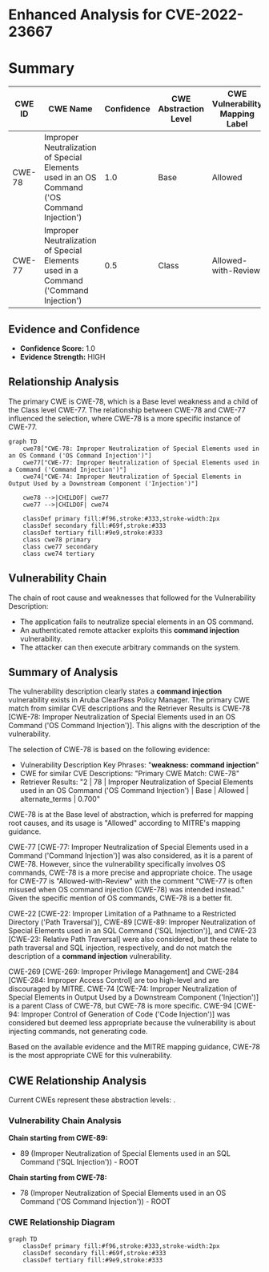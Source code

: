 # Enhanced Analysis for CVE-2022-23667

# Summary
| CWE ID | CWE Name | Confidence | CWE Abstraction Level | CWE Vulnerability Mapping Label | CWE-Vulnerability Mapping Notes |
|---|---|---|---|---|---|
| CWE-78 | Improper Neutralization of Special Elements used in an OS Command ('OS Command Injection') | 1.0 | Base | Allowed | Primary CWE |
| CWE-77 | Improper Neutralization of Special Elements used in a Command ('Command Injection') | 0.5 | Class | Allowed-with-Review | Secondary Candidate |

## Evidence and Confidence

*   **Confidence Score:** 1.0
*   **Evidence Strength:** HIGH

## Relationship Analysis
The primary CWE is CWE-78, which is a Base level weakness and a child of the Class level CWE-77. The relationship between CWE-78 and CWE-77 influenced the selection, where CWE-78 is a more specific instance of CWE-77.

```mermaid
graph TD
    cwe78["CWE-78: Improper Neutralization of Special Elements used in an OS Command ('OS Command Injection')"]
    cwe77["CWE-77: Improper Neutralization of Special Elements used in a Command ('Command Injection')"]
    cwe74["CWE-74: Improper Neutralization of Special Elements in Output Used by a Downstream Component ('Injection')"]

    cwe78 -->|CHILDOF| cwe77
    cwe77 -->|CHILDOF| cwe74
    
    classDef primary fill:#f96,stroke:#333,stroke-width:2px
    classDef secondary fill:#69f,stroke:#333
    classDef tertiary fill:#9e9,stroke:#333
    class cwe78 primary
    class cwe77 secondary
    class cwe74 tertiary
```

## Vulnerability Chain
The chain of root cause and weaknesses that followed for the Vulnerability Description:
  - The application fails to neutralize special elements in an OS command.
  - An authenticated remote attacker exploits this **command injection** vulnerability.
  - The attacker can then execute arbitrary commands on the system.

## Summary of Analysis
The vulnerability description clearly states a **command injection** vulnerability exists in Aruba ClearPass Policy Manager. The primary CWE match from similar CVE descriptions and the Retriever Results is CWE-78 [CWE-78: Improper Neutralization of Special Elements used in an OS Command ('OS Command Injection')]. This aligns with the description of the vulnerability.

The selection of CWE-78 is based on the following evidence:
* Vulnerability Description Key Phrases: "**weakness:** **command injection**"
* CWE for similar CVE Descriptions: "Primary CWE Match: CWE-78"
* Retriever Results: "2 | 78 | Improper Neutralization of Special Elements used in an OS Command ('OS Command Injection') | Base | Allowed | alternate_terms | 0.700"

CWE-78 is at the Base level of abstraction, which is preferred for mapping root causes, and its usage is "Allowed" according to MITRE's mapping guidance.

CWE-77 [CWE-77: Improper Neutralization of Special Elements used in a Command ('Command Injection')] was also considered, as it is a parent of CWE-78. However, since the vulnerability specifically involves OS commands, CWE-78 is a more precise and appropriate choice. The usage for CWE-77 is "Allowed-with-Review" with the comment "CWE-77 is often misused when OS command injection (CWE-78) was intended instead." Given the specific mention of OS commands, CWE-78 is a better fit.

CWE-22 [CWE-22: Improper Limitation of a Pathname to a Restricted Directory ('Path Traversal')], CWE-89 [CWE-89: Improper Neutralization of Special Elements used in an SQL Command ('SQL Injection')], and CWE-23 [CWE-23: Relative Path Traversal] were also considered, but these relate to path traversal and SQL injection, respectively, and do not match the description of a **command injection** vulnerability.

CWE-269 [CWE-269: Improper Privilege Management] and CWE-284 [CWE-284: Improper Access Control] are too high-level and are discouraged by MITRE.
CWE-74 [CWE-74: Improper Neutralization of Special Elements in Output Used by a Downstream Component ('Injection')] is a parent Class of CWE-78, but CWE-78 is more specific.
CWE-94 [CWE-94: Improper Control of Generation of Code ('Code Injection')] was considered but deemed less appropriate because the vulnerability is about injecting commands, not generating code.

Based on the available evidence and the MITRE mapping guidance, CWE-78 is the most appropriate CWE for this vulnerability.


## CWE Relationship Analysis

Current CWEs represent these abstraction levels: .


### Vulnerability Chain Analysis

**Chain starting from CWE-89:**
- 89 (Improper Neutralization of Special Elements used in an SQL Command ('SQL Injection')) - ROOT


**Chain starting from CWE-78:**
- 78 (Improper Neutralization of Special Elements used in an OS Command ('OS Command Injection')) - ROOT



### CWE Relationship Diagram

```mermaid
graph TD
    classDef primary fill:#f96,stroke:#333,stroke-width:2px
    classDef secondary fill:#69f,stroke:#333
    classDef tertiary fill:#9e9,stroke:#333
```